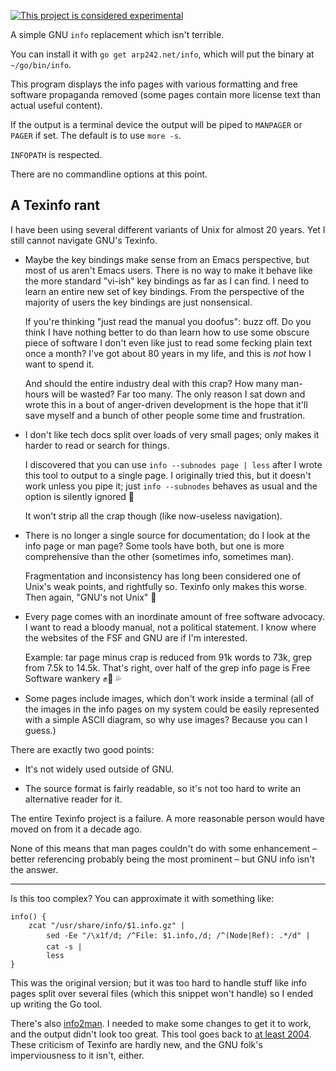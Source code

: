 [![This project is considered experimental](https://img.shields.io/badge/Status-experimental-red.svg)](https://arp242.net/status/experimental)

A simple GNU `info` replacement which isn't terrible.

You can install it with `go get arp242.net/info`, which will put the binary at
`~/go/bin/info`.

This program displays the info pages with various formatting and free software
propaganda removed (some pages contain more license text than actual useful
content).

If the output is a terminal device the output will be piped to `MANPAGER` or
`PAGER` if set. The default is to use `more -s`.

`INFOPATH` is respected.

There are no commandline options at this point.

A Texinfo rant
--------------

I have been using several different variants of Unix for almost 20 years. Yet I
still cannot navigate GNU's Texinfo.

- Maybe the key bindings make sense from an Emacs perspective, but most of us
  aren't Emacs users. There is no way to make it behave like the more standard
  "vi-ish" key bindings as far as I can find. I need to learn an entire new set
  of key bindings. From the perspective of the majority of users the key
  bindings are just nonsensical.

  If you're thinking "just read the manual you doofus": buzz off. Do you think I
  have nothing better to do than learn how to use some obscure piece of software
  I don't even like just to read some fecking plain text once a month? I've got
  about 80 years in my life, and this is *not* how I want to spend it.

  And should the entire industry deal with this crap? How many man-hours will be
  wasted? Far too many. The only reason I sat down and wrote this in a bout of
  anger-driven development is the hope that it'll save myself and a bunch of
  other people some time and frustration.

- I don't like tech docs split over loads of very small pages; only makes it
  harder to read or search for things.

  I discovered that you can use `info --subnodes page | less` after I wrote this
  tool to output to a single page. I originally tried this, but it doesn't
  work unless you pipe it; just `info --subnodes` behaves as usual and the
  option is silently ignored 🤦

  It won't strip all the crap though (like now-useless navigation).

- There is no longer a single source for documentation; do I look at the info
  page or man page? Some tools have both, but one is more comprehensive than the
  other (sometimes info, sometimes man).

  Fragmentation and inconsistency has long been considered one of Unix's weak
  points, and rightfully so. Texinfo only makes this worse. Then again, "GNU's
  not Unix" 🤷

- Every page comes with an inordinate amount of free software advocacy. I want
  to read a bloody manual, not a political statement. I know where the websites
  of the FSF and GNU are if I'm interested.

  Example: tar page minus crap is reduced from 91k words to 73k, grep from 7.5k
  to 14.5k. That's right, over half of the grep info page is Free Software
  wankery  ✊🍆 💦

- Some pages include images, which don't work inside a terminal (all of the
  images in the info pages on my system could be easily represented with a
  simple ASCII diagram, so why use images? Because you can I guess.)

There are exactly two good points:

- It's not widely used outside of GNU.

- The source format is fairly readable, so it's not too hard to write an
  alternative reader for it.

The entire Texinfo project is a failure. A more reasonable person would have
moved on from it a decade ago.

None of this means that man pages couldn't do with some enhancement – better
referencing probably being the most prominent – but GNU info isn't the answer.

---

Is this too complex? You can approximate it with something like:

	info() {
		zcat "/usr/share/info/$1.info.gz" |
			sed -Ee "/\x1f/d; /^File: $1.info,/d; /^(Node|Ref): .*/d" |
			cat -s |
			less
	}

This was the original version; but it was too hard to handle stuff like info
pages split over several files (which this snippet won't handle) so I ended up
writing the Go tool.

There's also [info2man](https://cskk.ezoshosting.com/cs/css/info2pod.html). I
needed to make some changes to get it to work, and the output didn't look too
great. This tool goes back to [at least
2004](https://web.archive.org/web/20040625210730/https://cskk.ezoshosting.com/cs/css/info2pod.html).
These criticism of Texinfo are hardly new, and the GNU folk's imperviousness to
it isn't, either.
